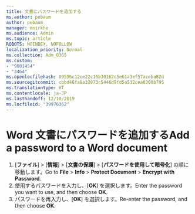 ```yaml
---
title: 文書にパスワードを追加する
ms.author: pebaum
author: pebaum
manager: mnirkhe
ms.audience: Admin
ms.topic: article
ROBOTS: NOINDEX, NOFOLLOW
localization_priority: Normal
ms.collection: Adm_O365
ms.custom:
- "9001454"
- "3464"
ms.openlocfilehash: 89556c12ce22c16b30162c5e61a3ef57aceba82d
ms.sourcegitcommit: cbbd46fa9a32873c5446d9fd5a532cea0300b795
ms.translationtype: HT
ms.contentlocale: ja-JP
ms.lasthandoff: 12/10/2019
ms.locfileid: "39976362"
---
```

# <a name="add-a-password-to-a-word-document"></a><span data-ttu-id="4f5ed-102">Word 文書にパスワードを追加する</span><span class="sxs-lookup"><span data-stu-id="4f5ed-102">Add a password to a Word document</span></span>

1. <span data-ttu-id="4f5ed-103">[**ファイル**] > [**情報**] > [**文書の保護**] > [**パスワードを使用して暗号化**] の順に移動します。</span><span class="sxs-lookup"><span data-stu-id="4f5ed-103">Go to **File** > **Info** > **Protect Document** > **Encrypt with Password**.</span></span>
2. <span data-ttu-id="4f5ed-104">使用するパスワードを入力し、[**OK**] を選択します。</span><span class="sxs-lookup"><span data-stu-id="4f5ed-104">Enter the password you want to use, and then choose **OK**.</span></span>
3. <span data-ttu-id="4f5ed-105">パスワードを再入力し、[**OK**] を選択します。</span><span class="sxs-lookup"><span data-stu-id="4f5ed-105">Re-enter the password, and then choose **OK**.</span></span>